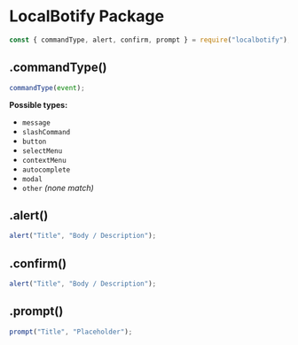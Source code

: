 # LocalBotify Package

```js
const { commandType, alert, confirm, prompt } = require("localbotify");
```

## .commandType()

```js
commandType(event);
```

**Possible types:**

- `message`
- `slashCommand`
- `button`
- `selectMenu`
- `contextMenu`
- `autocomplete`
- `modal`
- `other` _(none match)_

## .alert()

```js
alert("Title", "Body / Description");
```

## .confirm()

```js
alert("Title", "Body / Description");
```

## .prompt()

```js
prompt("Title", "Placeholder");
```